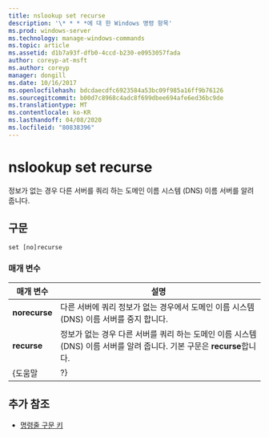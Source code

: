 ```yaml
---
title: nslookup set recurse
description: '\* * * *에 대 한 Windows 명령 항목'
ms.prod: windows-server
ms.technology: manage-windows-commands
ms.topic: article
ms.assetid: d1b7a93f-dfb0-4ccd-b230-e0953057fada
author: coreyp-at-msft
ms.author: coreyp
manager: dongill
ms.date: 10/16/2017
ms.openlocfilehash: bdcdaecdfc6923584a53bc09f985a16ff9b76126
ms.sourcegitcommit: b00d7c8968c4adc8f699dbee694afe6ed36bc9de
ms.translationtype: MT
ms.contentlocale: ko-KR
ms.lasthandoff: 04/08/2020
ms.locfileid: "80838396"
---
```

# <a name="nslookup-set-recurse"></a>nslookup set recurse



정보가 없는 경우 다른 서버를 쿼리 하는 도메인 이름 시스템 (DNS) 이름 서버를 알려 줍니다.

## <a name="syntax"></a>구문

```
set [no]recurse
```

### <a name="parameters"></a>매개 변수

|   매개 변수   |                                                                  설명                                                                  |
|---------------|-----------------------------------------------------------------------------------------------------------------------------------------------|
| **norecurse** |                다른 서버에 쿼리 정보가 없는 경우에서 도메인 이름 시스템 (DNS) 이름 서버를 중지 합니다.                |
|  **recurse**  | 정보가 없는 경우 다른 서버를 쿼리 하는 도메인 이름 시스템 (DNS) 이름 서버를 알려 줍니다. 기본 구문은 **recurse**합니다. |
|     {도움말     |                                                                      ?}                                                                       |

## <a name="additional-references"></a>추가 참조

- [명령줄 구문 키](command-line-syntax-key.md)
